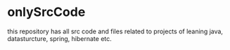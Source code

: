 # onlySrcCode
this repository has all src code and files related to projects of leaning java, datasturcture, spring, hibernate etc.
